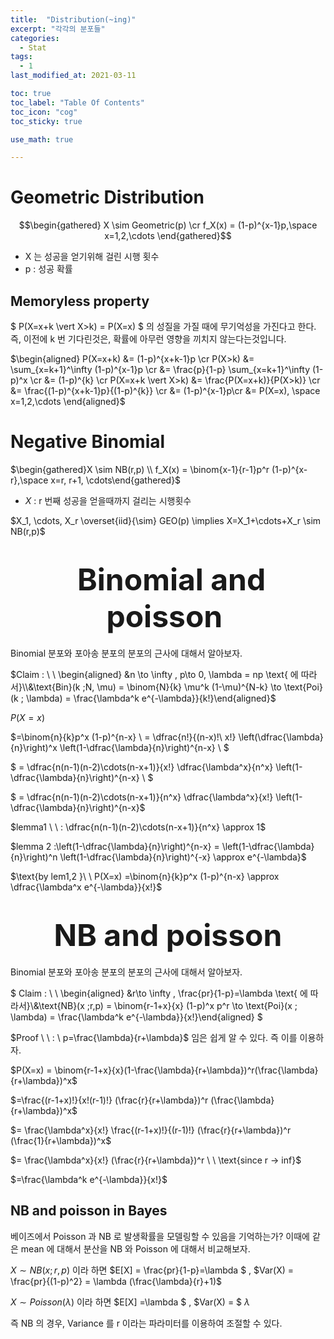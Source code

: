 ```yaml
---
title:  "Distribution(~ing)"
excerpt: "각각의 분포들"
categories:
  - Stat
tags:
  - 1
last_modified_at: 2021-03-11

toc: true
toc_label: "Table Of Contents"
toc_icon: "cog"
toc_sticky: true

use_math: true

---
```


# Geometric Distribution

$$\begin{gathered} X \sim Geometric(p) \cr f_X(x) = (1-p)^{x-1}p,\space x=1,2,\cdots \end{gathered}$$

- X 는 성공을 얻기위해 걸린 시행 횟수
- p : 성공 확률





## Memoryless property

$ P(X=x+k \vert X>k) = P(X=x) $  의 성질을 가질 때에 무기억성을 가진다고 한다. 즉, 이전에 k 번 기다린것은, 확률에 아무런 영향을 끼치지 않는다는것입니다.

$\begin{aligned} P(X=x+k) &= (1-p)^{x+k-1}p \cr P(X>k) &= \sum_{x=k+1}^\infty (1-p)^{x-1}p \cr &= \frac{p}{1-p} \sum_{x=k+1}^\infty (1-p)^x \cr &= (1-p)^{k} \cr P(X=x+k \vert X>k) &= \frac{P(X=x+k)}{P(X>k)} \cr &= \frac{(1-p)^{x+k-1}p}{(1-p)^{k}} \cr &= (1-p)^{x-1}p\cr &= P(X=x), \space x=1,2,\cdots \end{aligned}$



# Negative Binomial

$\begin{gathered}X \sim NB(r,p) \\ f_X(x) = \binom{x-1}{r-1}p^r (1-p)^{x-r},\space x=r, r+1, \cdots\end{gathered}$

- $X$ : r 번째 성공을 얻을때까지 걸리는 시행횟수

$X_1, \cdots, X_r \overset{iid}{\sim} GEO(p) \implies X=X_1+\cdots+X_r \sim NB(r,p)$



# <center><font size="20"> Binomial and poisson </font></center>

Binomial 분포와 포아송 분포의 분포의 근사에 대해서 알아보자.

$Claim : \ \ \begin{aligned} &n \to \infty , p\to 0, \lambda = np \text{ 에 따라서}\\&\text{Bin}(k ;N, \mu) = \binom{N}{k} \mu^k (1-\mu)^{N-k} \to \text{Poi}(k ; \lambda) = \frac{\lambda^k e^{-\lambda}}{k!}\end{aligned}$

$P(X=x)$

 $=\binom{n}{k}p^x (1-p)^{n-x} \\  =  \dfrac{n!}{(n-x)!\ x!} \left(\dfrac{\lambda}{n}\right)^x \left(1-\dfrac{\lambda}{n}\right)^{n-x}  \\ $

$ =  \dfrac{n(n-1)(n-2)\cdots(n-x+1)}{x!} \dfrac{\lambda^x}{n^x} \left(1-\dfrac{\lambda}{n}\right)^{n-x}   \\ $

$ =  \dfrac{n(n-1)(n-2)\cdots(n-x+1)}{n^x} \dfrac{\lambda^x}{x!} \left(1-\dfrac{\lambda}{n}\right)^{n-x}$



$lemma1 \ \ : \dfrac{n(n-1)(n-2)\cdots(n-x+1)}{n^x} \approx 1$

$lemma 2  :\left(1-\dfrac{\lambda}{n}\right)^{n-x} = \left(1-\dfrac{\lambda}{n}\right)^n \left(1-\dfrac{\lambda}{n}\right)^{-x}  \approx e^{-\lambda}$

$\text{by lem1,2 }\ \ P(X=x) =\binom{n}{k}p^x (1-p)^{n-x} \approx   \dfrac{\lambda^x e^{-\lambda}}{x!}$



# <center><font size="20">NB and poisson </font></center>

Binomial 분포와 포아송 분포의 분포의 근사에 대해서 알아보자.

$ Claim : \ \ \begin{aligned} &r\to \infty , \frac{pr}{1-p}=\lambda \text{ 에 따라서}\\&\text{NB}(x ;r,p) = \binom{r-1+x}{x} (1-p)^x p^r \to \text{Poi}(x ; \lambda) = \frac{\lambda^k e^{-\lambda}}{x!}\end{aligned} $

$Proof \ \ : \ p=\frac{\lambda}{r+\lambda}$  임은 쉽게 알 수 있다. 즉 이를 이용하자. 

$P(X=x) = \binom{r-1+x}{x}(1-\frac{\lambda}{r+\lambda})^r(\frac{\lambda}{r+\lambda})^x$ 

$=\frac{(r-1+x)!}{x!(r-1)!} (\frac{r}{r+\lambda})^r (\frac{\lambda}{r+\lambda})^x$ 

$= \frac{\lambda^x}{x!} \frac{(r-1+x)!}{(r-1)!} (\frac{r}{r+\lambda})^r (\frac{1}{r+\lambda})^x$ 

$= \frac{\lambda^x}{x!} (\frac{r}{r+\lambda})^r \ \ \text{since r -> inf}$

$=\frac{\lambda^k e^{-\lambda}}{x!}$



## NB and poisson in Bayes

베이즈에서 Poisson 과 NB 로 발생확률을 모델링할 수 있음을 기억하는가? 이때에  같은 mean 에 대해서 분산을 NB 와 Poisson 에 대해서 비교해보자. 

$X\sim NB(x;r,p)$ 이라 하면 $E[X] = \frac{pr}{1-p}=\lambda $  ,  $Var(X) = \frac{pr}{(1-p)^2} = \lambda (\frac{\lambda}{r}+1)$ 

$X\sim Poisson(\lambda)$ 이라 하면 $E[X] =\lambda $  , $Var(X) = $ $\lambda$

즉 NB 의 경우, Variance 를 r 이라는 파라미터를 이용하여 조절할 수 있다.

